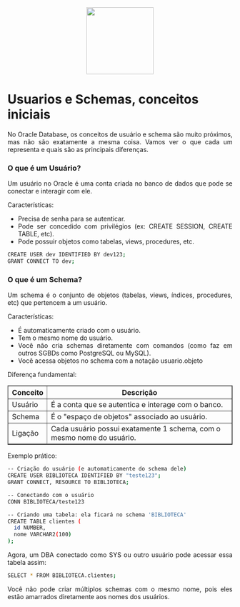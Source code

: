 <div align="center">

  <div>
    <img height = "150" width = "150" src="https://cdn.jsdelivr.net/gh/devicons/devicon@latest/icons/oracle/oracle-original.svg" />
  </div>
          
</div>

<h1>Usuarios e Schemas, conceitos iniciais</h1>

<p style="text-align: justify;">No Oracle Database, os conceitos de usuário e schema são muito próximos, mas não são exatamente a mesma coisa. Vamos ver o que cada um representa e quais são as principais diferenças.</p>

<h3>O que é um Usuário?</h3>

<p style="text-align: justify;">Um usuário no Oracle é uma conta criada no banco de dados que pode se conectar e interagir com ele.</p>

<p style="text-align: justify;">Características:</p>

<ul>

  <li style="text-align: justify;">Precisa de senha para se autenticar.</li>

  <li style="text-align: justify;">Pode ser concedido com privilégios (ex: CREATE SESSION, CREATE TABLE, etc).</li>

  <li style="text-align: justify;">Pode possuir objetos como tabelas, views, procedures, etc.</li>

</ul>

```bash
CREATE USER dev IDENTIFIED BY dev123;
GRANT CONNECT TO dev;
```

<h3>O que é um Schema?</h3>

<p style="text-align: justify;">Um schema é o conjunto de objetos (tabelas, views, índices, procedures, etc) que pertencem a um usuário.</p>

<p style="text-align: justify;">Características:</p>

<ul>

  <li style="text-align: justify;">É automaticamente criado com o usuário.</li>

  <li style="text-align: justify;">Tem o mesmo nome do usuário.</li>

  <li style="text-align: justify;">Você não cria schemas diretamente com comandos (como faz em outros SGBDs como PostgreSQL ou MySQL).</li>

  <li style="text-align: justify;">Você acessa objetos no schema com a notação usuario.objeto</li>

</ul>

<p style="text-align: justify;">Diferença fundamental:</p>

<table border="1">
    <tr>
        <th>Conceito</th>
        <th>Descrição</th>
    </tr>
    <tr>
        <td>Usuário</td>
        <td>É a conta que se autentica e interage com o banco.</td>
    </tr>
    <tr>
        <td>Schema</td>
        <td>É o "espaço de objetos" associado ao usuário.</td>
    </tr>
    <tr>
        <td>Ligação</td>
        <td>Cada usuário possui exatamente 1 schema, com o mesmo nome do usuário.</td>
    </tr>
</table>

<p style="text-align: justify;">Exemplo prático:</p>

```bash
-- Criação do usuário (e automaticamente do schema dele)
CREATE USER BIBLIOTECA IDENTIFIED BY "teste123";
GRANT CONNECT, RESOURCE TO BIBLIOTECA;

-- Conectando com o usuário
CONN BIBLIOTECA/teste123

-- Criando uma tabela: ela ficará no schema 'BIBLIOTECA'
CREATE TABLE clientes (
  id NUMBER,
  nome VARCHAR2(100)
);
```

<p style="text-align: justify;">Agora, um DBA conectado como SYS ou outro usuário pode acessar essa tabela assim:</p>

```bash
SELECT * FROM BIBLIOTECA.clientes;
```

<p style="text-align: justify;">Você não pode criar múltiplos schemas com o mesmo nome, pois eles estão amarrados diretamente aos nomes dos usuários.</p>